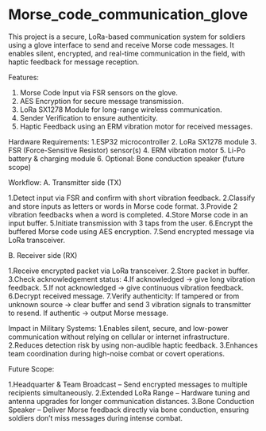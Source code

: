 # Morse_code_communication_glove

This project is a secure, LoRa-based communication system for soldiers using a glove interface to send and receive Morse code messages. It enables silent, encrypted, and real-time communication in the field, with haptic feedback for message reception.

Features: 
1. Morse Code Input via FSR sensors on the glove.
2. AES Encryption for secure message transmission.
3. LoRa SX1278 Module for long-range wireless communication.
4. Sender Verification to ensure authenticity.
5. Haptic Feedback using an ERM vibration motor for received messages. 

Hardware Requirements:
1.ESP32 microcontroller
2. LoRa SX1278 module
3. FSR (Force-Sensitive Resistor) sensor(s)
4. ERM vibration motor
5. Li-Po battery & charging module
6. Optional: Bone conduction speaker (future scope)

Workflow: 
A. Transmitter side (TX)

1.Detect input via FSR and confirm with short vibration feedback.
2.Classify and store inputs as letters or words in Morse code format.
3.Provide 2 vibration feedbacks when a word is completed.
4.Store Morse code in an input buffer.
5.Initiate transmission with 3 taps from the user.
6.Encrypt the buffered Morse code using AES encryption.
7.Send encrypted message via LoRa transceiver.

B. Receiver side (RX)

1.Receive encrypted packet via LoRa transceiver.
2.Store packet in buffer.
3.Check acknowledgement status:
4.If acknowledged → give long vibration feedback.
5.If not acknowledged → give continuous vibration feedback.
6.Decrypt received message.
7.Verify authenticity:
If tampered or from unknown source → clear buffer and send 3 vibration signals to transmitter to resend.
If authentic → output Morse message.

Impact in Military Systems:
1.Enables silent, secure, and low-power communication without relying on cellular or internet infrastructure.
2.Reduces detection risk by using non-audible haptic feedback.
3.Enhances team coordination during high-noise combat or covert operations.

Future Scope:

1.Headquarter & Team Broadcast – Send encrypted messages to multiple recipients simultaneously.
2.Extended LoRa Range – Hardware tuning and antenna upgrades for longer communication distances.
3.Bone Conduction Speaker – Deliver Morse feedback directly via bone conduction, ensuring soldiers don’t miss messages during intense combat.
